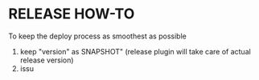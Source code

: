 RELEASE HOW-TO
==============

To keep the deploy process as smoothest as possible

1) keep "version" as SNAPSHOT" (release plugin will take care of actual release version)
2) issu
